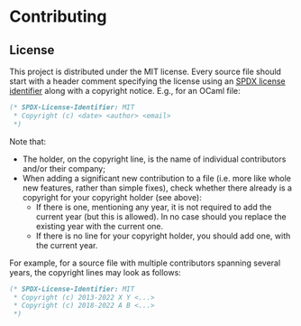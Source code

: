 # Contributing

## License

This project is distributed under the MIT license. Every source file should
start with a header comment specifying the license using an [SPDX license
identifier](https://spdx.dev/learn/handling-license-info/) along with a
copyright notice. E.g., for an OCaml file:

```ocaml
(* SPDX-License-Identifier: MIT
 * Copyright (c) <date> <author> <email>
 *)
```

Note that:

- The holder, on the copyright line, is the name of individual
  contributors and/or their company;
- When adding a significant new contribution to a file (i.e. more like
  whole new features, rather than simple fixes), check whether there
  already is a copyright for your copyright holder (see above):
  - If there is one, mentioning any year, it is not required to add
    the current year (but this is allowed). In no case should you
    replace the existing year with the current one.
  - If there is no line for your copyright holder, you should add one,
    with the current year.

For example, for a source file with multiple contributors spanning
several years, the copyright lines may look as follows:

```ocaml
(* SPDX-License-Identifier: MIT
 * Copyright (c) 2013-2022 X Y <...>
 * Copyright (c) 2018-2022 A B <...>
 *)
```
